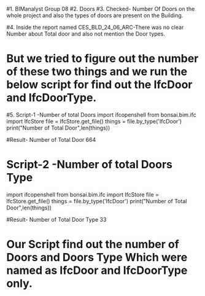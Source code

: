 #1. BIManalyst Group 08 
#2. Doors
#3. Checked- Number Of Doors on the whole project and also the types of doors are present on the Building.

#4. Inside the report named CES_BLD_24_06_ARC-There was no clear Number about Total door and also not mention the Door types.
#   But we tried to figure out the number of these two things and we run the below script for find out the IfcDoor and IfcDoorType.
#5. Script-1 -Number of total Doors
import ifcopenshell
from bonsai.bim.ifc import IfcStore
file = IfcStore.get_file()
things = file.by_type('IfcDoor')
print("Number of Total Door",len(things))

#Result- Number of Total Door 664

# Script-2 -Number of total Doors Type
import ifcopenshell
from bonsai.bim.ifc import IfcStore
file = IfcStore.get_file()
things = file.by_type('IfcDoor')
print("Number of Total Door",len(things)) 

#Result- Number of Total Door Type 33

# Our Script find out the number of Doors and Doors Type Which were named as IfcDoor and IfcDoorType only.